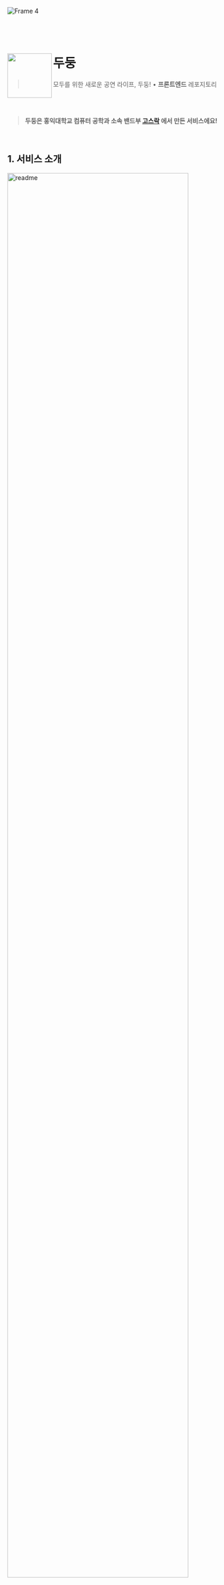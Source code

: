 ![Frame 4](https://user-images.githubusercontent.com/55226431/221772740-e9946fda-a24c-4b90-8871-4d1d8a340725.png)


<br/><br/>

# 두둥<img src="https://user-images.githubusercontent.com/55226431/221770112-27710500-f49a-4c7b-8765-8b3698566e55.png" align=left width=100>

> 모두를 위한 새로운 공연 라이프, 두둥! • <b>프론트엔드</b> 레포지토리

<br/><br/>


> **두둥은 홍익대학교 컴퓨터 공학과 소속 밴드부 <a href="https://github.com/Gosrock">고스락</a> 에서 만든 서비스에요!**


<br/>


## 1. 서비스 소개

<img width="90%" align=center alt="readme" src="https://user-images.githubusercontent.com/55226431/221773192-5e178d8e-93a4-4a50-821f-3dbd9c9ac759.png">

<br/><br/>

## 2. 사용 스택

<div align="left">
<div>
<img src="https://img.shields.io/badge/TypeScript-3178C6?style=flat-square&logo=typescript&logoColor=white">
<img src="https://img.shields.io/badge/React-61DAFB?style=flat-square&logo=react&logoColor=black">
<img src="https://img.shields.io/badge/Next-000000?style=flat-square&logo=Next.js&logoColor=white">
<img src="https://img.shields.io/badge/Storybook-FF4785?style=flat-square&logo=storybook&logoColor=white">
<img src="https://img.shields.io/badge/Yarn Workspace-2C8EBB?style=flat-square&logo=storybook&logoColor=white">
</div>
<div>
<img src="https://img.shields.io/badge/React Query-FF4154?style=flat-square&logo=reactquery&logoColor=white">
<img src="https://img.shields.io/badge/Recoil-121212?style=flat-square&logo=react&logoColor=white">
<img src="https://img.shields.io/badge/Styled-DB7093?style=flat-square&logo=styled-components&logoColor=white">
</div>
<div>
<img src="https://img.shields.io/badge/ESlint-4B32C3?style=flat-square&logo=eslint&logoColor=white">
<img src="https://img.shields.io/badge/Prettier-F7B93E?style=flat-square&logo=prettier&logoColor=white">
<img src="https://img.shields.io/badge/Nginx-009639?style=flat-square&logo=Nginx&logoColor=white"/>
<img src="https://img.shields.io/badge/Docker-2496ED?style=flat-square&logo=docker&logoColor=white"/>
</div>
</div>

<br/><br/>

## 3. Dudoong.com
- [Storybook](https://gosrock.github.io/DuDoong-Front)
- <b>[랜딩페이지](https://dudoong.com)</b>

<div>
<img src="https://user-images.githubusercontent.com/55226431/221772278-78452025-d9df-4676-90e7-ca6d4033ed7e.gif"  width="100%" >
</div>

<br/><br/>

## 4. 프로젝트 구조
yarn workspaces를 이용한 모노레포 구조입니다.

```bash
├── .github #액션 워크플로우 세팅
├── apps
│   ├── admin #어드민 서비스 (Vite)
│   └── ticket #프론트 서비스 (Next)
│
├── shared
│   ├── ui #공용 theme, ui 컴포넌트
│   └── utils #공용 유틸 함수
└── #...configs
```

<br/>

### 시작하기


1. 의존성을 설치합니다.
```
yarn install
```
<br/>

2. `apps` 디렉토리 내부에 있는 서비스별로 env 환경변수를 설정해야 합니다.
외부 api 관련 키들을 환경변수로 관리하고 있습니다.

<br/>

3. 다음과 같이 각 서비스들을 개발환경에서 실행할 수 있습니다.

```
yarn ticket
yarn admin
```

<br/><br/>

## 5. 개발 과정
지속적으로 작성중에 있습니다.

- [프론트엔드 모노레포 구축 삽질기 (1)](https://www.9yujin.site/devlog/frontend/monorepo-230103)
- [프론트엔드 모노레포 구축 삽질기 (1)](https://www.9yujin.site/devlog/frontend/monorepo-230108)
- [프론트엔드 모노레포 구축 삽질기 (1)](https://www.9yujin.site/devlog/frontend/monorepo-230118)
- [서버 사이드 렌더링(SSR)과 cookie 로그인 정보 다루기](https://www.9yujin.site/devlog/frontend/ssr-230122)

<br/><br/>

## 6. 참여자
<table>
    <tr align="center">
        <td><B>Lead•FE•UI/UX<B></td>
        <td><B>Front-end<B></td>
        <td><B>Front-end<B></td>
        <td><B>Front-end<B></td>
        <td><B>Front-end<B></td>
    </tr>
    <tr align="center">
        <td><B>한규진<B></td>
        <td><B>정상훈<B></td>
        <td><B>강나연<B></td>
        <td><B>이한비<B></td>
        <td><B>김유진<B></td>
    </tr>
    <tr align="center">
        <td>
            <img src="https://github.com/9yujin.png?size=100">
            <br>
            <a href="https://github.com/9yujin"><I>9yujin</I></a>
        </td>
        <td>
            <img src="https://github.com/wjdtkdgns.png?size=100" width="100">
            <br>
            <a href="https://github.com/wjdtkdgns"><I>wjdtkdgns</I></a>
        </td>
        <td>
            <img src="https://github.com/kongnayeon.png?size=100" width="100">
            <br>
            <a href="https://github.com/kongnayeon"><I>kongnayeon</I></a>
        </td>
        <td>
            <img src="https://github.com/AlmondBreez3.png?size=100" width="100">
            <br>
            <a href="https://github.com/AlmondBreez3"><I>AlmondBreez3</I></a>
        </td>
        <td>
            <img src="https://github.com/eugene028.png?size=100" width="100">
            <br>
            <a href="https://github.com/eugene028"><I>eugene028</I></a>
        </td>
    </tr>
</table>
